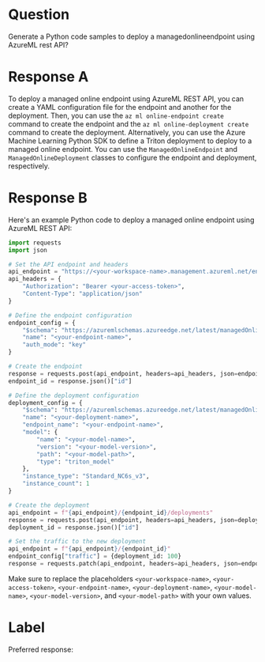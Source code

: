 
# Question

Generate a Python code samples to deploy a managedonlineendpoint using AzureML rest API?

# Response A

To deploy a managed online endpoint using AzureML REST API, you can create a YAML configuration file for the endpoint and another for the deployment. Then, you can use the `az ml online-endpoint create` command to create the endpoint and the `az ml online-deployment create` command to create the deployment. Alternatively, you can use the Azure Machine Learning Python SDK to define a Triton deployment to deploy to a managed online endpoint. You can use the `ManagedOnlineEndpoint` and `ManagedOnlineDeployment` classes to configure the endpoint and deployment, respectively.

# Response B

Here's an example Python code to deploy a managed online endpoint using AzureML REST API:

```python
import requests
import json

# Set the API endpoint and headers
api_endpoint = "https://<your-workspace-name>.management.azureml.net/endpoints"
api_headers = {
    "Authorization": "Bearer <your-access-token>",
    "Content-Type": "application/json"
}

# Define the endpoint configuration
endpoint_config = {
    "$schema": "https://azuremlschemas.azureedge.net/latest/managedOnlineEndpoint.schema.json",
    "name": "<your-endpoint-name>",
    "auth_mode": "key"
}

# Create the endpoint
response = requests.post(api_endpoint, headers=api_headers, json=endpoint_config)
endpoint_id = response.json()["id"]

# Define the deployment configuration
deployment_config = {
    "$schema": "https://azuremlschemas.azureedge.net/latest/managedOnlineDeployment.schema.json",
    "name": "<your-deployment-name>",
    "endpoint_name": "<your-endpoint-name>",
    "model": {
        "name": "<your-model-name>",
        "version": "<your-model-version>",
        "path": "<your-model-path>",
        "type": "triton_model"
    },
    "instance_type": "Standard_NC6s_v3",
    "instance_count": 1
}

# Create the deployment
api_endpoint = f"{api_endpoint}/{endpoint_id}/deployments"
response = requests.post(api_endpoint, headers=api_headers, json=deployment_config)
deployment_id = response.json()["id"]

# Set the traffic to the new deployment
api_endpoint = f"{api_endpoint}/{endpoint_id}"
endpoint_config["traffic"] = {deployment_id: 100}
response = requests.patch(api_endpoint, headers=api_headers, json=endpoint_config)
``` 

Make sure to replace the placeholders `<your-workspace-name>`, `<your-access-token>`, `<your-endpoint-name>`, `<your-deployment-name>`, `<your-model-name>`, `<your-model-version>`, and `<your-model-path>` with your own values.

# Label

Preferred response: 
